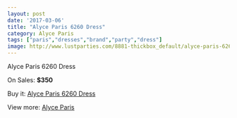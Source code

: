 ```yaml
---
layout: post
date: '2017-03-06'
title: "Alyce Paris 6260 Dress"
category: Alyce Paris
tags: ["paris","dresses","brand","party","dress"]
image: http://www.lustparties.com/8881-thickbox_default/alyce-paris-6260-dress.jpg
---
```

Alyce Paris 6260 Dress

On Sales: **$350**
<a href="https://www.lustparties.com/en/alyce-paris/3067-alyce-paris-6260-dress.html"><amp-img layout="responsive" width="600" height="600" src="//www.lustparties.com/8881-thickbox_default/alyce-paris-6260-dress.jpg" alt="Alyce Paris 6260 Dress 0" /></a>
<a href="https://www.lustparties.com/en/alyce-paris/3067-alyce-paris-6260-dress.html"><amp-img layout="responsive" width="600" height="600" src="//www.lustparties.com/8882-thickbox_default/alyce-paris-6260-dress.jpg" alt="Alyce Paris 6260 Dress 1" /></a>

Buy it: [Alyce Paris 6260 Dress](https://www.lustparties.com/en/alyce-paris/3067-alyce-paris-6260-dress.html "Alyce Paris 6260 Dress")

View more: [Alyce Paris](https://www.lustparties.com/en/7-alyce-paris "Alyce Paris")